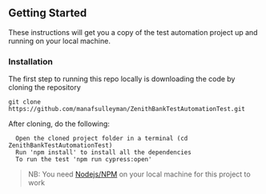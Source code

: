 ## Getting Started

These instructions will get you a copy of the test automation project up and running on your local machine.

### Installation

The first step to running this repo locally is downloading the code by cloning the repository

`git clone https://github.com/manafsulleyman/ZenithBankTestAutomationTest.git`

After cloning, do the following:

```
  Open the cloned project folder in a terminal (cd ZenithBankTestAutomationTest)
  Run 'npm install' to install all the dependencies
  To run the test 'npm run cypress:open'
```

> NB: You need [Nodejs/NPM](https://nodejs.org/en/) on your local machine for this project to work

